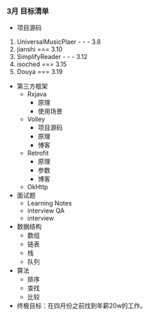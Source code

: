 ### 3月 目标清单

* 项目源码

1. UniversalMusicPlaer - - - 3.8
2. jianshi === 3.10
3. SimplifyReader        -  -  - 3.12
4. isoched === 3.15
5. Douya === 3.19

* 第三方框架
  * Rxjava
    * 原理
    * 使用场景
  * Volley
    * 项目源码
    * 原理
    * 博客
  * Retrofit
    * 原理
    * 参数
    * 博客
  * OkHttp
* 面试题
  * Learning Notes
  * interview QA
  * interview
* 数据结构
  * 数组
  * 链表
  * 栈
  * 队列
* 算法
  * 排序
  * 查找
  * 比较
* 终极目标：在四月份之前找到年薪20w的工作。